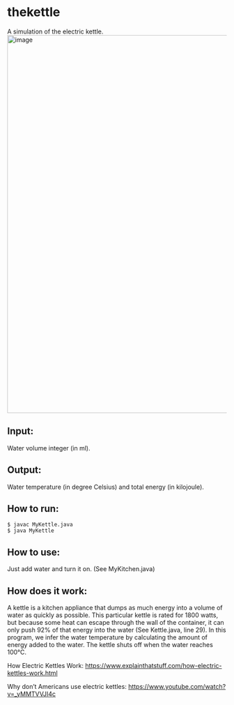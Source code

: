 # thekettle
A simulation of the electric kettle.
<img width="867" alt="image" src="https://user-images.githubusercontent.com/122988058/219014400-7778a4c1-b1cb-4e0f-81de-26a01be991d1.png">
## Input:
Water volume integer (in ml).

## Output: 
Water temperature (in degree Celsius) and total energy (in kilojoule).

## How to run:
`$ javac MyKettle.java` <br />
`$ java MyKettle`

## How to use:
Just add water and turn it on. (See MyKitchen.java)

## How does it work:
A kettle is a kitchen appliance that dumps as much energy into a volume of water as quickly as possible. This particular kettle is rated for 1800 watts, but because some heat can escape through the wall of the container, it can only push 92% of that energy into the water (See Kettle.java, line 29). In this program, we infer the water temperature by calculating the amount of energy added to the water. The kettle shuts off when the water reaches 100°C. 

How Electric Kettles Work: <https://www.explainthatstuff.com/how-electric-kettles-work.html>

Why don’t Americans use electric kettles: <https://www.youtube.com/watch?v=_yMMTVVJI4c>


